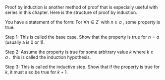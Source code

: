 Proof by induction is another method of proof that is especially useful with series in this chapter. Here is the structure of proof by induction.
  
You have a statement of the form: For $∀n∈Z$  with $n≥a$ , some property is true.

Step 1: This is called the base case. Show that the property is true for $n = a$ (usually a is 0 or 1).

Step 2: Assume the property is true for some arbitrary value $k$ where $k≥a$ .  this is called the induction hypothesis.
  
Step 3: This is called the inductive step. Show that if the property is true for $k$, it must also be true for $k + 1$.